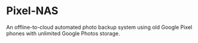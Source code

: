 # Pixel-NAS
An offline-to-cloud automated photo backup system using old Google Pixel phones with unlimited Google Photos storage.
